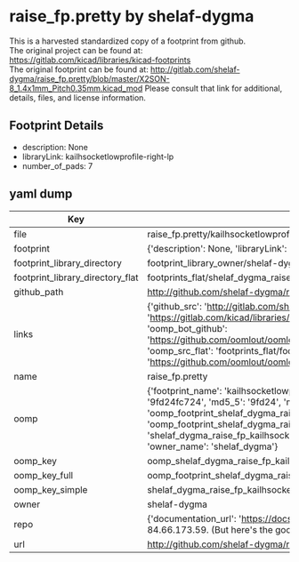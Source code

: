 # raise_fp.pretty by shelaf-dygma  
This is a harvested standardized copy of a footprint from github.  
The original project can be found at:  
https://gitlab.com/kicad/libraries/kicad-footprints  
The original footprint can be found at:
http://gitlab.com/shelaf-dygma/raise_fp.pretty/blob/master/X2SON-8_1.4x1mm_Pitch0.35mm.kicad_mod
Please consult that link for additional, details, files, and license information.  
## Footprint Details
* description: None  
* libraryLink: kailhsocketlowprofile-right-lp  
* number_of_pads: 7  
## yaml dump  
| Key | Value |  
| --- | --- |  
| file | raise_fp.pretty/kailhsocketlowprofile-right-lp.kicad_mod |  
| footprint | {'description': None, 'libraryLink': 'kailhsocketlowprofile-right-lp', 'number_of_pads': 7} |  
| footprint_library_directory | footprint_library_owner/shelaf-dygma_raise_fp.pretty |  
| footprint_library_directory_flat | footprints_flat/shelaf_dygma_raise_fp_kailhsocketlowprofile_right_lp/working |  
| github_path | http://github.com/shelaf-dygma/raise_fp.pretty/blob/master/kailhsocketlowprofile-right-lp.kicad_mod |  
| links | {'github_src': 'http://gitlab.com/shelaf-dygma/raise_fp.pretty/blob/master/X2SON-8_1.4x1mm_Pitch0.35mm.kicad_mod', 'github_src_repo': 'https://gitlab.com/kicad/libraries/kicad-footprints', 'oomp_bot': 'footprints/shelaf_dygma_raise_fp_kailhsocketlowprofile_right_lp/working', 'oomp_bot_github': 'https://github.com/oomlout/oomlout_oomp_footprint_bot/tree/main/footprints/shelaf_dygma_raise_fp_kailhsocketlowprofile_right_lp/working', 'oomp_src_flat': 'footprints_flat/footprints_flat/shelaf_dygma_raise_fp_kailhsocketlowprofile_right_lp/working', 'oomp_src_flat_github': 'https://github.com/oomlout/oomlout_oomp_footprint_src/tree/main/footprints_flat/shelaf_dygma_raise_fp_kailhsocketlowprofile_right_lp/working'} |  
| name | raise_fp.pretty |  
| oomp | {'footprint_name': 'kailhsocketlowprofile_right_lp', 'library_name': 'raise_fp', 'md5': '9fd24fc72422a44c73e40569a9b2d81f', 'md5_10': '9fd24fc724', 'md5_5': '9fd24', 'md5_6': '9fd24f', 'oomp_key': 'oomp_shelaf_dygma_raise_fp_kailhsocketlowprofile_right_lp', 'oomp_key_extra': 'oomp_footprint_shelaf_dygma_raise_fp_kailhsocketlowprofile_right_lp', 'oomp_key_full': 'oomp_footprint_shelaf_dygma_raise_fp_kailhsocketlowprofile_right_lp_9fd24f', 'oomp_key_simple': 'shelaf_dygma_raise_fp_kailhsocketlowprofile_right_lp', 'original_filename': 'raise_fp.pretty/kailhsocketlowprofile-right-lp.kicad_mod', 'owner_name': 'shelaf_dygma'} |  
| oomp_key | oomp_shelaf_dygma_raise_fp_kailhsocketlowprofile_right_lp |  
| oomp_key_full | oomp_footprint_shelaf_dygma_raise_fp_kailhsocketlowprofile_right_lp |  
| oomp_key_simple | shelaf_dygma_raise_fp_kailhsocketlowprofile_right_lp |  
| owner | shelaf-dygma |  
| repo | {'documentation_url': 'https://docs.github.com/rest/overview/resources-in-the-rest-api#rate-limiting', 'message': "API rate limit exceeded for 84.66.173.59. (But here's the good news: Authenticated requests get a higher rate limit. Check out the documentation for more details.)"} |  
| url | http://github.com/shelaf-dygma/raise_fp.pretty |  

